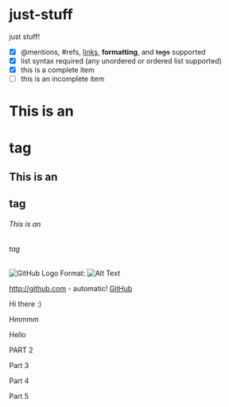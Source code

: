 # just-stuff
just stuff!

- [x] @mentions, #refs, [links](), **formatting**, and <del>tags</del> supported
- [x] list syntax required (any unordered or ordered list supported)
- [x] this is a complete item
- [ ] this is an incomplete item

# This is an <h1> tag
## This is an <h2> tag
###### This is an <h6> tag

![GitHub Logo](/images/logo.png)
Format: ![Alt Text](url)

http://github.com - automatic!
[GitHub](http://github.com)



Hi there :)


Hmmmm


Hello


PART 2

Part 3

Part 4

Part 5
